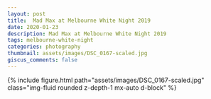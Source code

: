 ```yaml
---
layout: post
title:  Mad Max at Melbourne White Night 2019
date: 2020-01-23
description: Mad Max at Melbourne White Night 2019
tags: melbourne-white-night
categories: photography
thumbnail: assets/images/DSC_0167-scaled.jpg
giscus_comments: false
---
```


<div class="row mt-3">
    <div class="col-sm mt-3 mt-md-0">
        {% include figure.html path="assets/images/DSC_0167-scaled.jpg" class="img-fluid rounded z-depth-1 mx-auto d-block" %}
    </div>
</div>
